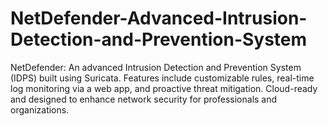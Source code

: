 # NetDefender-Advanced-Intrusion-Detection-and-Prevention-System
NetDefender: An advanced Intrusion Detection and Prevention System (IDPS) built using Suricata. Features include customizable rules, real-time log monitoring via a web app, and proactive threat mitigation. Cloud-ready and designed to enhance network security for professionals and organizations.
